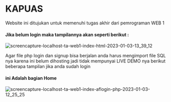 # KAPUAS

Website ini ditujukan untuk memenuhi tugas akhir dari pemrograman WEB 1 

#### Jika belum login maka tampilannya akan seperti berikut :
![screencapture-localhost-ta-web1-index-html-2023-01-03-13_39_12](https://user-images.githubusercontent.com/95495758/210310282-1b23adf4-70d0-4d53-82be-e503a8569689.png)


Agar file php login dan signup bisa berjalan anda harus mengimport file SQL nya karena ini belum dihosting jadi tidak mempunyai LIVE DEMO nya berikut beberapa tampilan jika anda sudah login 

#### ini Adalah bagian Home

![screencapture-localhost-ta-web1-index-aflogin-php-2023-01-03-12_25_25](https://user-images.githubusercontent.com/95495758/210309702-a7ae1c1f-b0ba-4085-8fca-ce1c2c76abc4.png)

